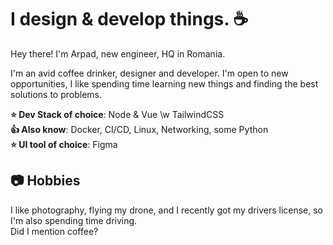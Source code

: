# I design & develop things. ☕

Hey there! I'm Arpad, new engineer, HQ in Romania.

I'm an avid coffee drinker, designer and developer. I'm open to new opportunities, I like spending time learning new things and finding the best solutions to problems.

**⭐ Dev Stack of choice**: Node & Vue \w TailwindCSS  
**👍 Also know**: Docker, CI/CD, Linux, Networking, some Python  
**⭐ UI tool of choice**: Figma  

## 📷 Hobbies

I like photography, flying my drone, and I recently got my drivers license, so I'm also spending time driving.  
Did I mention coffee?
